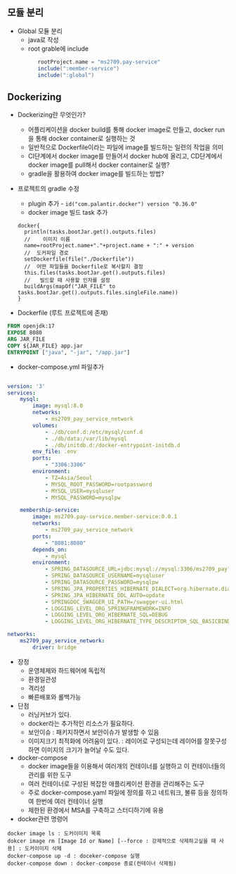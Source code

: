 ## 모듈 분리
- Global 모듈 분리
  - java로 작성
  - root grable에 include
    ``` gradle
       rootProject.name = "ms2709.pay-service"
       include(":member-service")
       include(":global")
    ```
## Dockerizing
  - Dockerizing란 무엇인가?
    - 어플리케이션을 docker build를 통해 docker image로 만들고, docker run을 통해 docker container로 실행하는 것
    - 일반적으로 Dockerfile이라는 파일에 image를 빌드하는 일련의 작업을 의미
    - CI단계에서 docker image를 만들어서 docker hub에 올리고, CD단계에서 docker image를 pull해서 docker container로 실행?
    - gradle을 활용하여 docker image를 빌드하는 방법?

  - 프로젝트의 gradle 수정
    - plugin 추가 - ```id("com.palantir.docker") version "0.36.0" ```
    - docker image 빌드 task 추가
    ```
    docker{
      println(tasks.bootJar.get().outputs.files)
      //    이미지 이름
      name=rootProject.name+"."+project.name + ":" + version
      //  도커파일 경로
      setDockerfile(file("./Dockerfile"))
      //  어떤 파일들을 Dockerfile로 복사할지 결정
      this.files(tasks.bootJar.get().outputs.files)
      //   빌드할 때 사용할 인자를 설정
      buildArgs(mapOf("JAR_FILE" to tasks.bootJar.get().outputs.files.singleFile.name))
    }
    ```

- Dockerfile (루트 프로젝트에 존재)
```dockerfile
FROM openjdk:17
EXPOSE 8080
ARG JAR_FILE
COPY ${JAR_FILE} app.jar
ENTRYPOINT ["java", "-jar", "/app.jar"]
```
- docker-compose.yml 파일추가
```yml

version: '3'
services:
    mysql:
        image: mysql:8.0
        networks:
            - ms2709_pay_service_network
        volumes:
            - ./db/conf.d:/etc/mysql/conf.d
            - ./db/data:/var/lib/mysql
            - ./db/initdb.d:/docker-entrypoint-initdb.d
        env_file: .env
        ports:
            - "3306:3306"
        environment:
            - TZ=Asia/Seoul
            - MYSQL_ROOT_PASSWORD=rootpassword
            - MYSQL_USER=mysqluser
            - MYSQL_PASSWORD=mysqlpw

    membership-service:
        image: ms2709.pay-service.member-service:0.0.1
        networks:
            - ms2709_pay_service_network
        ports:
            - "8081:8080"
        depends_on:
            - mysql
        environment:
            - SPRING_DATASOURCE_URL=jdbc:mysql://mysql:3306/ms2709_pay?useSSL=false&allowPublicKeyRetrieval=true
            - SPRING_DATASOURCE_USERNAME=mysqluser
            - SPRING_DATASOURCE_PASSWORD=mysqlpw
            - SPRING_JPA_PROPERTIES_HIBERNATE_DIALECT=org.hibernate.dialect.MySQL8Dialect
            - SPRING_JPA_HIBERNATE_DDL_AUTO=update
            - SPRINGDOC_SWAGGER_UI_PATH=/swagger-ui.html
            - LOGGING_LEVEL_ORG_SPRINGFRAMEWORK=INFO
            - LOGGING_LEVEL_ORG_HIBERNATE_SQL=DEBUG
            - LOGGING_LEVEL_ORG_HIBERNATE_TYPE_DESCRIPTOR_SQL_BASICBINDER=TRACE

networks:
    ms2709_pay_service_network:
        driver: bridge

```
  
- 장정
  - 운영체제와 하드웨어에 독립적
  - 환경일관성
  - 격리성
  - 빠른배포와 롤백가능
- 단점
  - 러닝커브가 있다.
  - docker라는 추가적인 리소스가 필요하다.
  - 보안이슈 : 패키지하면서 보안이슈가 발생할 수 있음
  - 이미지크기 최적화에 어려움이 있다. : 레이어로 구성되는데 레이어를 잘못구성하면 이미지의 크기가 늘어날 수도 있다.
- docker-compose
  - docker image들을 이용해서 여러개의 컨테이너를 실행하고 이 컨테이너들의 관리를 위한 도구
  - 여러 컨테이너로 구성된 복잡한 애플리케이션 환경을 관리해주는 도구
  - 주로 docker-compose.yaml 파일에 정의를 하고 네트워크, 볼류 등을 정의하여 한번에 여러 컨테이너 실행
  - 제한된 환경에서 MSA를 구축하고 스터디하기에 유용
- docker관련 명령어
```
docker image ls : 도커이미지 목록
dokcer image rm [Image Id or Name] [--force : 강제적으로 삭제하고싶을 때 사용] : 도커이미지 삭제
docker-compose up -d : doceker-compose 실행
docker-compose down : docker-compose 종료(컨테이너 삭제됨)

```
